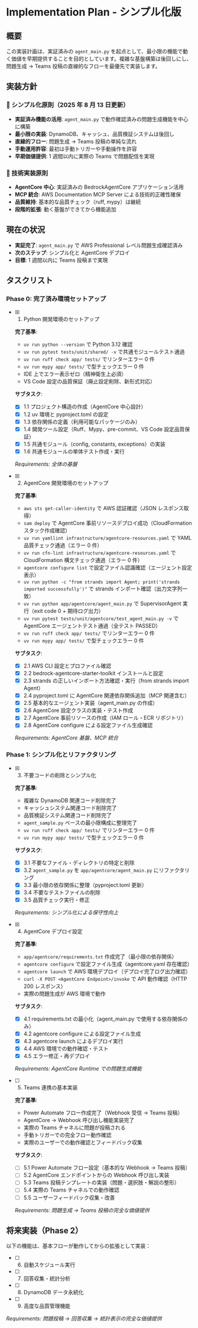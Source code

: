 # Implementation Plan - シンプル化版

## 概要

この実装計画は、実証済みの `agent_main.py` を起点として、最小限の機能で動く価値を早期提供することを目的としています。複雑な基盤構築は後回しにし、問題生成 → Teams 投稿の直線的なフローを最優先で実装します。

## 実装方針

### 🎯 シンプル化原則（2025 年 8 月 13 日更新）

- **実証済み機能の活用**: `agent_main.py` で動作確認済みの問題生成機能を中心に構築
- **最小限の実装**: DynamoDB、キャッシュ、品質検証システムは後回し
- **直線的フロー**: 問題生成 → Teams 投稿の単純な流れ
- **手動運用許容**: 最初は手動トリガーや手動操作を許容
- **早期価値提供**: 1 週間以内に実際の Teams で問題配信を実現

### 🔧 技術実装原則

- **AgentCore 中心**: 実証済みの BedrockAgentCore アプリケーション活用
- **MCP 統合**: AWS Documentation MCP Server による技術的正確性確保
- **品質維持**: 基本的な品質チェック（ruff, mypy）は継続
- **段階的拡張**: 動く基盤ができてから機能追加

## 現在の状況

- **実証完了**: `agent_main.py` で AWS Professional レベル問題生成確認済み
- **次のステップ**: シンプル化と AgentCore デプロイ
- **目標**: 1 週間以内に Teams 投稿まで実現

## タスクリスト

### Phase 0: 完了済み環境セットアップ

- [x] 1. Python 開発環境のセットアップ

  **完了基準**:

  - `uv run python --version` で Python 3.12 確認
  - `uv run pytest tests/unit/shared/ -v` で共通モジュールテスト通過
  - `uv run ruff check app/ tests/` でリンターエラー 0 件
  - `uv run mypy app/ tests/` で型チェックエラー 0 件
  - IDE 上でエラー表示ゼロ（精神衛生上必須）
  - VS Code 設定の品質保証（廃止設定削除、新形式対応）

  **サブタスク**:

  - [x] 1.1 プロジェクト構造の作成（AgentCore 中心設計）
  - [x] 1.2 uv 環境と pyproject.toml の設定
  - [x] 1.3 依存関係の定義（利用可能なパッケージのみ）
  - [x] 1.4 開発ツール設定（Ruff、Mypy、pre-commit、VS Code 設定品質保証）
  - [x] 1.5 共通モジュール（config, constants, exceptions）の実装
  - [x] 1.6 共通モジュールの単体テスト作成・実行

  _Requirements: 全体の基盤_

- [x] 2. AgentCore 開発環境のセットアップ

  **完了基準**:

  - `aws sts get-caller-identity` で AWS 認証確認（JSON レスポンス取得）
  - `sam deploy` で AgentCore 事前リソースデプロイ成功（CloudFormation スタック作成確認）
  - `uv run yamllint infrastructure/agentcore-resources.yaml` で YAML 品質チェック通過（エラー 0 件）
  - `uv run cfn-lint infrastructure/agentcore-resources.yaml` で CloudFormation 構文チェック通過（エラー 0 件）
  - `agentcore configure list` で設定ファイル認識確認（エージェント設定表示）
  - `uv run python -c "from strands import Agent; print('strands imported successfully')"` で strands インポート確認（出力文字列一致）
  - `uv run python app/agentcore/agent_main.py` で SupervisorAgent 実行（exit code 0 + 期待ログ出力）
  - `uv run pytest tests/unit/agentcore/test_agent_main.py -v` で AgentCore エージェントテスト通過（全テスト PASSED）
  - `uv run ruff check app/ tests/` でリンターエラー 0 件
  - `uv run mypy app/ tests/` で型チェックエラー 0 件

  **サブタスク**:

  - [x] 2.1 AWS CLI 設定とプロファイル確認
  - [x] 2.2 bedrock-agentcore-starter-toolkit インストールと設定
  - [x] 2.3 strands の正しいインポート方法確認・実行（from strands import Agent）
  - [x] 2.4 pyproject.toml に AgentCore 関連依存関係追加（MCP 関連含む）
  - [x] 2.5 基本的なエージェント実装（agent_main.py の作成）
  - [x] 2.6 AgentCore 設定クラスの実装・テスト作成
  - [x] 2.7 AgentCore 事前リソースの作成（IAM ロール・ECR リポジトリ）
  - [x] 2.8 AgentCore configure による設定ファイル生成確認

  _Requirements: AgentCore 基盤、MCP 統合_

### Phase 1: シンプル化とリファクタリング

- [x] 3. 不要コードの削除とシンプル化

  **完了基準**:

  - 複雑な DynamoDB 関連コード削除完了
  - キャッシュシステム関連コード削除完了
  - 品質検証システム関連コード削除完了
  - `agent_sample.py` ベースの最小限構成に整理完了
  - `uv run ruff check app/ tests/` でリンターエラー 0 件
  - `uv run mypy app/ tests/` で型チェックエラー 0 件

  **サブタスク**:

  - [x] 3.1 不要なファイル・ディレクトリの特定と削除
  - [x] 3.2 `agent_sample.py` を `app/agentcore/agent_main.py` にリファクタリング
  - [x] 3.3 最小限の依存関係に整理（pyproject.toml 更新）
  - [x] 3.4 不要なテストファイルの削除
  - [x] 3.5 品質チェック実行・修正

  _Requirements: シンプル化による保守性向上_

- [x] 4. AgentCore デプロイ設定

  **完了基準**:

  - `app/agentcore/requirements.txt` 作成完了（最小限の依存関係）
  - `agentcore configure` で設定ファイル生成（agentcore.yaml 存在確認）
  - `agentcore launch` で AWS 環境デプロイ（デプロイ完了ログ出力確認）
  - `curl -X POST <AgentCore Endpoint>/invoke` で API 動作確認（HTTP 200 レスポンス）
  - 実際の問題生成が AWS 環境で動作

  **サブタスク**:

  - [x] 4.1 requirements.txt の最小化（agent_main.py で使用する依存関係のみ）
  - [x] 4.2 agentcore configure による設定ファイル生成
  - [x] 4.3 agentcore launch によるデプロイ実行
  - [x] 4.4 AWS 環境での動作確認・テスト
  - [x] 4.5 エラー修正・再デプロイ

  _Requirements: AgentCore Runtime での問題生成機能_

- [ ] 5. Teams 連携の基本実装

  **完了基準**:

  - Power Automate フロー作成完了（Webhook 受信 → Teams 投稿）
  - AgentCore → Webhook 呼び出し機能実装完了
  - 実際の Teams チャネルに問題が投稿される
  - 手動トリガーでの完全フロー動作確認
  - 実際のユーザーでの動作確認とフィードバック収集

  **サブタスク**:

  - [ ] 5.1 Power Automate フロー設定（基本的な Webhook → Teams 投稿）
  - [ ] 5.2 AgentCore エンドポイントからの Webhook 呼び出し実装
  - [ ] 5.3 Teams 投稿テンプレートの実装（問題・選択肢・解説の整形）
  - [ ] 5.4 実際の Teams チャネルでの動作確認
  - [ ] 5.5 ユーザーフィードバック収集・改善

  _Requirements: 問題生成 → Teams 投稿の完全な価値提供_

## 将来実装（Phase 2）

以下の機能は、基本フローが動作してからの拡張として実装：

- [ ] 6. 自動スケジュール実行
- [ ] 7. 回答収集・統計分析
- [ ] 8. DynamoDB データ永続化
- [ ] 9. 高度な品質管理機能

_Requirements: 問題投稿 → 回答収集 → 統計表示の完全な価値提供_
